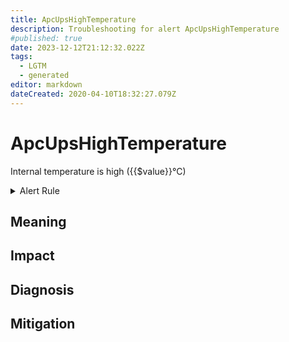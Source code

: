 ```yaml
---
title: ApcUpsHighTemperature
description: Troubleshooting for alert ApcUpsHighTemperature
#published: true
date: 2023-12-12T21:12:32.022Z
tags: 
  - LGTM
  - generated
editor: markdown
dateCreated: 2020-04-10T18:32:27.079Z
---
```


# ApcUpsHighTemperature

Internal temperature is high ({{$value}}°C)

<details>
  <summary>Alert Rule</summary>

{{% rule "apc-ups/apcupsd_exporter.yml" "ApcUpsHighTemperature" %}}

{{% comment %}}

```yaml
alert: ApcUpsHighTemperature
expr: apcupsd_internal_temperature_celsius >= 40
for: 2m
labels:
    severity: warning
annotations:
    summary: APC UPS high temperature (instance {{ $labels.instance }})
    description: |-
        Internal temperature is high ({{$value}}°C)
          VALUE = {{ $value }}
          LABELS = {{ $labels }}
    runbook: https://github.com/srerun/prometheus-alerts/blob/main/content/runbooks/apcupsd_exporter/ApcUpsHighTemperature.md

```

{{% /comment %}}

</details>


## Meaning
[//]: # "Short paragraph that explains what the alert means"


## Impact
[//]: # "What could / will happen if the alert is not addressed"



## Diagnosis
[//]: # "Steps to take to identify the cause of the problem"



## Mitigation
[//]: # "The steps necessary to resolve the alert"
